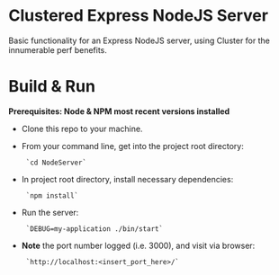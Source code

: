 # Clustered Express NodeJS Server

Basic functionality for an Express NodeJS server, using Cluster for the innumerable perf benefits.

# Build & Run
**Prerequisites: Node & NPM most recent versions installed**
 * Clone this repo to your machine.
 * From your command line, get into the project root directory:

 		`cd NodeServer`
 * In project root directory, install necessary dependencies:

 		`npm install`
 * Run the server:

 		`DEBUG=my-application ./bin/start`
 * **Note** the port number logged (i.e. 3000), and visit via browser:

	    `http://localhost:<insert_port_here>/`

